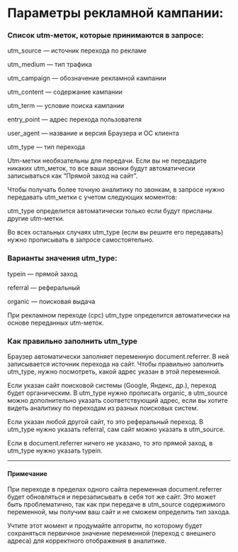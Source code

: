 # Параметры рекламной кампании:

 
### Список utm-меток, которые принимаются в запросе:

utm_source — источник перехода по рекламе

utm_medium — тип трафика

utm_campaign — обозначение рекламной кампании

utm_content — содержание кампании

utm_term — условие поиска кампании

entry_point — адрес перехода пользователя

user_agent — название и версия Браузера и ОС клиента

utm_type — тип перехода

Utm-метки необязательны для передачи. Если вы не передадите никаких utm_меток, то все ваши звонки будут автоматически записываться как “Прямой заход на сайт”.

Чтобы получать более точную аналитику по звонкам, в запросе нужно передавать utm_метки с учетом следующих моментов:

utm_type определится автоматически только если будут присланы другие utm-метки.

Во всех остальных случаях utm_type (если вы решите его передавать) нужно прописывать в запросе самостоятельно.

### Варианты значения utm_type:

typein — прямой заход

referral — реферальный

organic — поисковая выдача

При рекламном переходе (cpc) utm_type определится автоматически на основе переданных utm-меток.

### Как правильно заполнить utm_type

Браузер автоматически заполняет переменную document.referrer. В ней записывается источник перехода на сайт. Чтобы правильно заполнить utm_type, нужно посмотреть, какой адрес указан в этой переменной.

Если указан сайт поисковой системы (Google, Яндекс, др.), переход будет органическим. В utm_type нужно прописать organic, в utm_source можно дополнительно указать соответствующий адрес, если вы хотите видеть аналитику по переходам из разных поисковых систем.

Если указан любой другой сайт, то это реферальный переход. В utm_type нужно указать referral, сам сайт можно указать в utm_source.

Если в document.referrer ничего не указано, то это прямой заход, в utm_type нужно указать typein.
________
#### Примечание

При переходе в пределах одного сайта переменная document.referrer будет обновляться и перезаписывать в себя тот же сайт. Это может быть проблематично, так как при передаче в utm_source содержимого переменной, мы получим ваш сайт и не сможем определить тип захода.

Учтите этот момент и продумайте алгоритм, по которому будет сохраняться первичное значение переменной (переход с внешнего адреса) для корректного отображения в аналитике.
